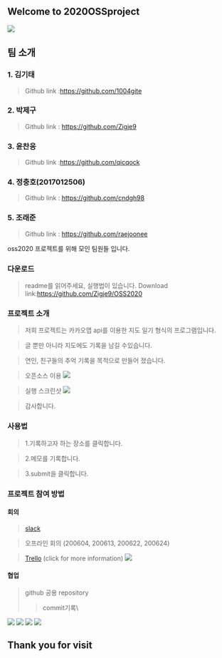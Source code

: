 ## Welcome to 2020OSSproject

![](https://ifh.cc/g/5ZgIzu.png)

## 팀 소개

### 1. 김기태
   >Github link :<https://github.com/1004gite> 
### 2. 박제구
  >Github link : <https://github.com/Zigje9>   
### 3. 윤찬웅
  >Github link :<https://github.com/qicqock>
### 4. 정충호(2017012506)
  >Github link : <https://github.com/cndgh98>
### 5. 조래준
  >Github link : <https://github.com/raejoonee>

oss2020 프로젝트를 위해 모인 팀원들 입니다.

### 다운로드
> readme를 읽어주세요, 실행법이 있습니다.
> Download link:<https://github.com/Zigje9/OSS2020>

### 프로젝트 소개
> 저희 프로젝트는 카카오맵 api를 이용한 지도 일기 형식의 프로그램입니다.

> 글 뿐만 아니라 지도에도 기록을 남길 수있습니다.

> 연인, 친구들의 추억 기록을 목적으로 만들어 졌습니다.

> 오픈소스 이용
![](https://ifh.cc/g/AqFfty.png)

>실행 스크린샷
![](https://ifh.cc/g/Vl2J1m.jpg)

> 감사합니다.


### 사용법
>1.기록하고자 하는 장소를 클릭합니다.

>2.메모를 기록합니다.

>3.submit을 클릭합니다.


### 프로젝트 참여 방법

#### 회의
> [slack](https://app.slack.com/client/T010MJD2QJZ/G0111F29WHZ)

> 오프라인 회의 (200604, 200613, 200622, 200624)

>[Trello](https://trello.com/b/0vyzMTpX/oss-project) (click for more information)
![](https://ifh.cc/g/6mksrZ.jpg)
  
#### 협업
  > github 공용 repository
>>commit기록\
>
![](https://ifh.cc/g/NfxzCx.jpg)
![](https://ifh.cc/g/HA0Lax.jpg)
![](https://ifh.cc/g/fTck3i.jpg)
![](https://ifh.cc/g/skU3MO.jpg)


## Thank you for visit
